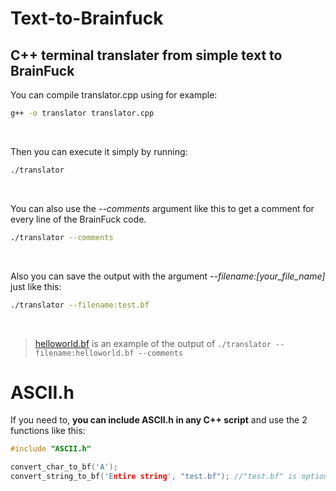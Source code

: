 # Text-to-Brainfuck
## C++ terminal translater from simple text to BrainFuck


You can compile translator.cpp using for example:
```bash
g++ -o translator translator.cpp
```
 <br />

Then you can execute it simply by running:
```bash
./translator
```
 <br />

You can also use the *--comments* argument like this to get a comment for every line of the BrainFuck code.
```bash
./translator --comments
``` 
 <br />

Also you can save the output with the argument *--filename:[your_file_name]* just like this:
```bash
./translator --filename:test.bf
```
 <br />
 
> [helloworld.bf](helloworld.bf) is an example of the output of `./translator --filename:helloworld.bf --comments`

# ASCII.h
If you need to, **you can include ASCII.h in any C++ script** and use the 2 functions like this:

```cpp 
#include "ASCII.h"

convert_char_to_bf('A'); 
convert_string_to_bf('Entire string', "test.bf"); //"test.bf" is optional. If you leave it empty, the function will return the output as a String
```

